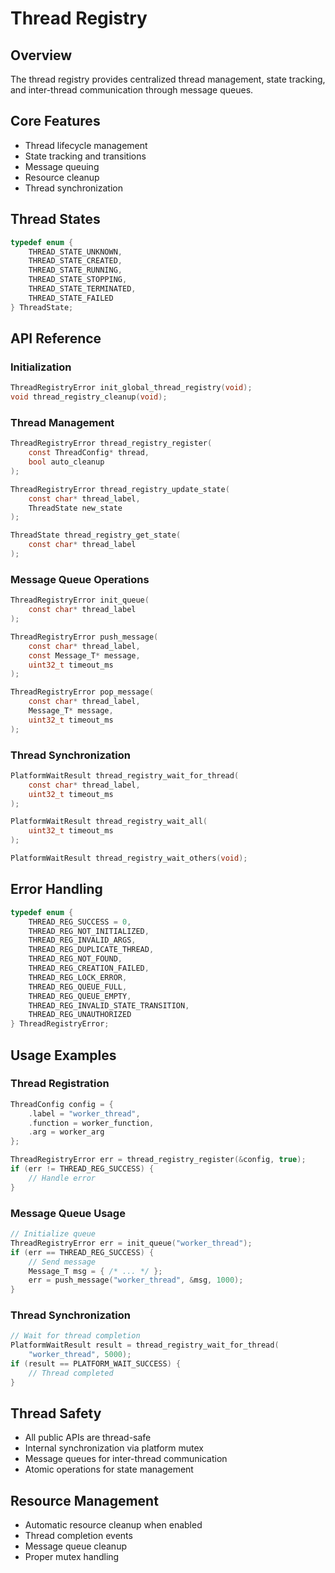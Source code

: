 # Thread Registry

## Overview
The thread registry provides centralized thread management, state tracking, and inter-thread communication through message queues.

## Core Features
- Thread lifecycle management
- State tracking and transitions
- Message queuing
- Resource cleanup
- Thread synchronization

## Thread States
```c
typedef enum {
    THREAD_STATE_UNKNOWN,
    THREAD_STATE_CREATED,
    THREAD_STATE_RUNNING,
    THREAD_STATE_STOPPING,
    THREAD_STATE_TERMINATED,
    THREAD_STATE_FAILED
} ThreadState;
```

## API Reference

### Initialization
```c
ThreadRegistryError init_global_thread_registry(void);
void thread_registry_cleanup(void);
```

### Thread Management
```c
ThreadRegistryError thread_registry_register(
    const ThreadConfig* thread,
    bool auto_cleanup
);

ThreadRegistryError thread_registry_update_state(
    const char* thread_label,
    ThreadState new_state
);

ThreadState thread_registry_get_state(
    const char* thread_label
);
```

### Message Queue Operations
```c
ThreadRegistryError init_queue(
    const char* thread_label
);

ThreadRegistryError push_message(
    const char* thread_label,
    const Message_T* message,
    uint32_t timeout_ms
);

ThreadRegistryError pop_message(
    const char* thread_label,
    Message_T* message,
    uint32_t timeout_ms
);
```

### Thread Synchronization
```c
PlatformWaitResult thread_registry_wait_for_thread(
    const char* thread_label,
    uint32_t timeout_ms
);

PlatformWaitResult thread_registry_wait_all(
    uint32_t timeout_ms
);

PlatformWaitResult thread_registry_wait_others(void);
```

## Error Handling
```c
typedef enum {
    THREAD_REG_SUCCESS = 0,
    THREAD_REG_NOT_INITIALIZED,
    THREAD_REG_INVALID_ARGS,
    THREAD_REG_DUPLICATE_THREAD,
    THREAD_REG_NOT_FOUND,
    THREAD_REG_CREATION_FAILED,
    THREAD_REG_LOCK_ERROR,
    THREAD_REG_QUEUE_FULL,
    THREAD_REG_QUEUE_EMPTY,
    THREAD_REG_INVALID_STATE_TRANSITION,
    THREAD_REG_UNAUTHORIZED
} ThreadRegistryError;
```

## Usage Examples

### Thread Registration
```c
ThreadConfig config = {
    .label = "worker_thread",
    .function = worker_function,
    .arg = worker_arg
};

ThreadRegistryError err = thread_registry_register(&config, true);
if (err != THREAD_REG_SUCCESS) {
    // Handle error
}
```

### Message Queue Usage
```c
// Initialize queue
ThreadRegistryError err = init_queue("worker_thread");
if (err == THREAD_REG_SUCCESS) {
    // Send message
    Message_T msg = { /* ... */ };
    err = push_message("worker_thread", &msg, 1000);
}
```

### Thread Synchronization
```c
// Wait for thread completion
PlatformWaitResult result = thread_registry_wait_for_thread(
    "worker_thread", 5000);
if (result == PLATFORM_WAIT_SUCCESS) {
    // Thread completed
}
```

## Thread Safety
- All public APIs are thread-safe
- Internal synchronization via platform mutex
- Message queues for inter-thread communication
- Atomic operations for state management

## Resource Management
- Automatic resource cleanup when enabled
- Thread completion events
- Message queue cleanup
- Proper mutex handling